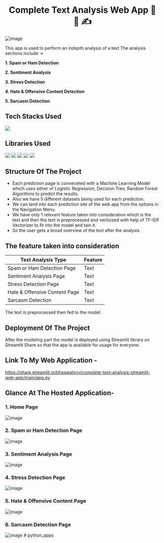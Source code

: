 <h1 align="center">
             Complete Text Analysis Web App 💬 📝 ✍️
</h1>

![image](https://user-images.githubusercontent.com/78029145/154792740-dadca757-5424-4e4c-af69-fc3a5055af3b.png)

This app is used to perform an indepth analysis of a text
The analysis sections include ->

**1. Spam or Ham Detection**

**2. Sentiment Analysis**

**3. Stress Detection**

**4. Hate & Offensive Content Detection**

**5. Sarcasm Detection**

## Tech Stacks Used

<img src="https://img.shields.io/badge/python%20-%2314354C.svg?&style=for-the-badge&logo=python&logoColor=white"/>

## Libraries Used

<img src="https://img.shields.io/badge/numpy%20-%2314354C.svg?&style=for-the-badge&logo=numpy&logoColor=white"/> <img src="https://img.shields.io/badge/pandas%20-%2314354C.svg?&style=for-the-badge&logo=pandas&logoColor=white"/> <img src="https://img.shields.io/badge/streamlit%20-%2314354C.svg?&style=for-the-badge&logo=streamlit&logoColor=white"/> <img src="https://img.shields.io/badge/nltk%20-%2314354C.svg?&style=for-the-badge&logo=nltk&logoColor=white"/> <img src="https://img.shields.io/badge/scikitlearn%20-%2314354C.svg?&style=for-the-badge&logo=scikitlearn&logoColor=white"/>

## Structure Of The Project

- Each prediction page is conneceted with a Machine Learning Model which uses either of Logistic Regression, Decision Tree, Random Forest Algorithms to predict the results.
- Also we have 5 different datasets being used for each prediction.
- We can land into each prediction site of the web app from the options in the Navigation Menu.
- We have only 1 relevant feature taken into consideration which is the text and then the text is preprocessed and vectoized with help of TF-IDF Vectorizer to fit into the model and tain it.
- So the user gets a broad overview of the text after the analysis

## The feature taken into consideration

| Text Analysis Type | Feature |
| - | - |
| Spam or Ham Detection Page | Text |
| Sentiment Analysis Page | Text |
| Stress Detection Page | Text |
| Hate & Offensive Content Page | Text |
| Sarcasm Detection | Text |

The text is preprocessed then fed to the model.

## Deployment Of The Project

After the modeling part the model is deployed using Streamlit library on Streamlit Share so that the app is available for usage for everyone.

## Link To My Web Application -

https://share.streamlit.io/bhaswatiroy/complete-text-analysis-streamlit-web-app/main/app.py

## Glance At The Hosted Application- 

### 1. Home Page
![image](https://user-images.githubusercontent.com/78029145/154792997-c60376bb-411a-4624-aeeb-f552416a8cfb.png)

### 2. Spam or Ham Detection Page
![image](https://user-images.githubusercontent.com/78029145/154802534-75818785-70a8-46ff-99cc-adfef7b0c95b.png)

### 3. Sentiment Analysis Page
![image](https://user-images.githubusercontent.com/78029145/154802666-e9d3ecff-4341-49c5-89ea-40301bbc51a3.png)

### 4. Stress Detection Page
![image](https://user-images.githubusercontent.com/78029145/154802705-197c0f6a-72f4-4604-aebd-10052de7f4fb.png)

### 5. Hate & Offensive Content Page
![image](https://user-images.githubusercontent.com/78029145/154802808-7b14fb2f-08cd-4d4a-919a-31d758268dfb.png)

### 6. Sarcasm Detection Page
![image](https://user-images.githubusercontent.com/78029145/154803109-95c09327-edd8-4da8-992f-06c55f709996.png)
#   p y t h o n _ a p p s  
 